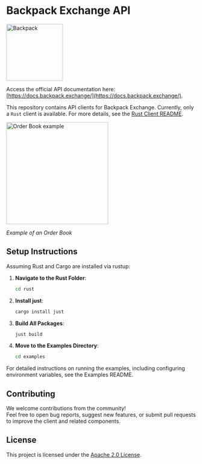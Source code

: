 # Backpack Exchange API

<img src="img/backpack.png" width="150px" alt="Backpack" />

Access the official API documentation here: [https://docs.backpack.exchange/](https://docs.backpack.exchange/).

This repository contains API clients for Backpack Exchange. Currently, only a `Rust` client is available. For more details, see the [Rust Client README](./rust/client/README.md).

<img src="img/book_example.png" width="270px" alt="Order Book example" />

*Example of an Order Book*

## Setup Instructions

Assuming Rust and Cargo are installed via rustup:

1. **Navigate to the Rust Folder**:
   ```bash
   cd rust

2. **Install just**:
   ```bash
   cargo install just

3. **Build All Packages**:
   ```bash
   just build

4. **Move to the Examples Directory**:
   ```bash
   cd examples

For detailed instructions on running the examples, including configuring environment variables, see the Examples README.


## Contributing

We welcome contributions from the community!  
Feel free to open bug reports, suggest new features, or submit pull requests to improve the client and related components.

## License

This project is licensed under the [Apache 2.0 License](LICENSE).